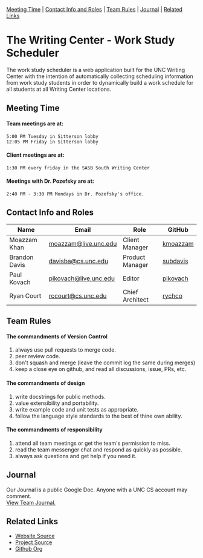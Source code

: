 [Meeting Time](#meeting-time) | [Contact Info and Roles](#contact-info-and-roles) | [Team Rules](#team-rules) | [Journal](#journal) | [Related Links](#related-links)

# The Writing Center - Work Study Scheduler

The work study scheduler is a web application built for the UNC Writing Center with the intention of automatically collecting scheduling information from work study students in order to dynamically build a work schedule for all students at all Writing Center locations.

## Meeting Time

#### Team meetings are at:

```
5:00 PM Tuesday in Sitterson lobby
12:05 PM Friday in Sitterson lobby
```

#### Client meetings are at:

```
1:30 PM every friday in the SASB South Writing Center
```

#### Meetings with Dr. Pozefsky are at:

```
2:40 PM - 3:30 PM Mondays in Dr. Pozefsky's office.
```

## Contact Info and Roles

Name            | Email                 | Role              | GitHub
---             | ---                   | ---               | ---
Moazzam Khan    | moazzam@live.unc.edu  | Client Manager    | [kmoazzam](https://github.com/kmoazzam)
Brandon Davis   | davisba@cs.unc.edu    | Product Manager   | [subdavis](https://github.com/subdavis)
Paul Kovach     | pikovach@live.unc.edu | Editor            | [pikovach](https://github.com/pikovach)
Ryan Court      | rccourt@cs.unc.edu    | Chief Architect   | [rychco](https://github.com/rychco)

## Team Rules

#### The commandments of Version Control

1. always use pull requests to merge code.
2. peer review code.
3. don't squash and merge (leave the commit log the same during merges)
4. keep a close eye on github, and read all discussions, issue, PRs, etc.

#### The commandments of design

1. write docstrings for public methods.
2. value extensibility and portability.
3. write example code and unit tests as appropriate.
4. follow the language style standards to the best of thine own ability.

#### The commandments of responsibility

1. attend all team meetings or get the team's permission to miss.
2. read the team messenger chat and respond as quickly as possible.
3. always ask questions and get help if you need it.

## Journal

Our Journal is a public Google Doc.  Anyone with a UNC CS account may comment.  
[View Team Journal.](https://docs.google.com/a/cs.unc.edu/document/d/1m7bkKbaAAIxj2qUCbEodKDyvwG2fRXsw-r0_WBQhJ3k/edit?usp=sharing)

## Related Links

* [Website Source](https://github.com/WritingCenterScheduler/WritingCenterScheduler.github.io)
* [Project Source](https://github.com/WritingCenterScheduler/Engine)
* [Github Org](https://github.com/WritingCenterScheduler)
